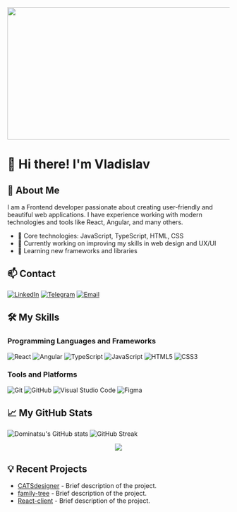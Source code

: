 <div align="center">
  <img height="300" width="600" src="https://user-images.githubusercontent.com/74038190/225813708-98b745f2-7d22-48cf-9150-083f1b00d6c9.gif"  />
</div>

# 👋 Hi there! I'm Vladislav

## 🚀 About Me

I am a Frontend developer passionate about creating user-friendly and beautiful web applications. I have experience working with modern technologies and tools like React, Angular, and many others.

- 🌟 Core technologies: JavaScript, TypeScript, HTML, CSS
- 🔭 Currently working on improving my skills in web design and UX/UI
- 🌱 Learning new frameworks and libraries

## 📫 Contact

[![LinkedIn](https://img.shields.io/badge/-LinkedIn-0077B5?style=flat-square&logo=linkedin&logoColor=white)](https://www.linkedin.com/in/vladislav-bezmen-b62899258/)
[![Telegram](https://img.shields.io/badge/-Telegram-2CA5E0?style=flat-square&logo=telegram&logoColor=white)](https://t.me/B_O_o_Z_M_A_N)
[![Email](https://img.shields.io/badge/-Email-D14836?style=flat-square&logo=gmail&logoColor=white)](mailto:bezmen162@gmail.com)

## 🛠️ My Skills

### Programming Languages and Frameworks

![React](https://img.shields.io/badge/-React-61DAFB?style=flat-square&logo=react&logoColor=black)
![Angular](https://img.shields.io/badge/-Angular-DD0031?style=flat-square&logo=angular&logoColor=white)
![TypeScript](https://img.shields.io/badge/-TypeScript-007ACC?style=flat-square&logo=typescript&logoColor=white)
![JavaScript](https://img.shields.io/badge/-JavaScript-F7DF1E?style=flat-square&logo=javascript&logoColor=black)
![HTML5](https://img.shields.io/badge/-HTML5-E34F26?style=flat-square&logo=html5&logoColor=white)
![CSS3](https://img.shields.io/badge/-CSS3-1572B6?style=flat-square&logo=css3&logoColor=white)

### Tools and Platforms

![Git](https://img.shields.io/badge/-Git-F05032?style=flat-square&logo=git&logoColor=white)
![GitHub](https://img.shields.io/badge/-GitHub-181717?style=flat-square&logo=github&logoColor=white)
![Visual Studio Code](https://img.shields.io/badge/-VSCode-0078D4?style=flat-square&logo=visual-studio-code&logoColor=white)
![Figma](https://img.shields.io/badge/-Figma-F24E1E?style=flat-square&logo=figma&logoColor=white)

## 📈 My GitHub Stats

![Dominatsu's GitHub stats](https://github-readme-stats.vercel.app/api?username=dominatsu&show_icons=true&theme=radical)
![GitHub Streak](https://github-readme-streak-stats.herokuapp.com/?user=dominatsu&theme=radical)
<div style="display: flex; justify-content: center;">
  <img src="https://github-readme-stats.vercel.app/api/top-langs/?username=dominatsu&layout=compact&theme=radical" />
</div>

## 💡 Recent Projects

- [CATSdesigner](https://github.com/DOMINAtsu/CATSdesigner.git) - Brief description of the project.
- [family-tree](https://github.com/DOMINAtsu/family-tree.git) - Brief description of the project.
- [React-client](https://github.com/DOMINAtsu/React-client.git) - Brief description of the project.
